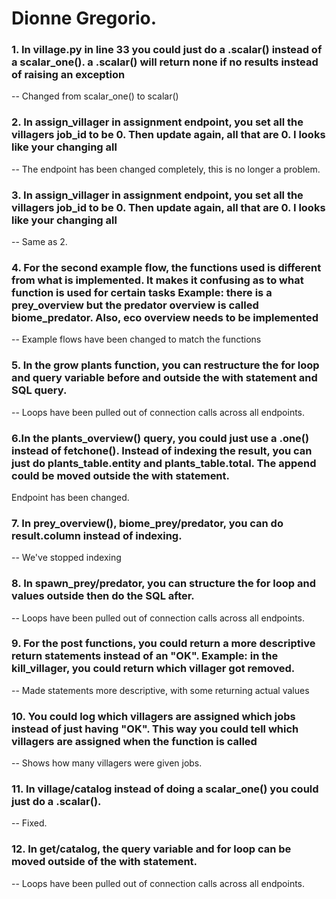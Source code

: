 # Dionne Gregorio.

### 1. In village.py in line 33 you could just do a .scalar() instead of a scalar_one(). a .scalar() will return none if no results instead of raising an exception

-- Changed from scalar_one() to scalar()

### 2. In assign_villager in assignment endpoint, you set all the villagers job_id to be 0. Then update again, all that are 0. I looks like your changing all

-- The endpoint has been changed completely, this is no longer a problem.

### 3. In assign_villager in assignment endpoint, you set all the villagers job_id to be 0. Then update again, all that are 0. I looks like your changing all

-- Same as 2.

### 4. For the second example flow, the functions used is different from what is implemented. It makes it confusing as to what function is used for certain tasks Example: there is a prey_overview but the predator overview is called biome_predator. Also, eco overview needs to be implemented

-- Example flows have been changed to match the functions

### 5. In the grow plants function, you can restructure the for loop and query variable before and outside the with statement and SQL query.

-- Loops have been pulled out of connection calls across all endpoints.

### 6.In the plants_overview() query, you could just use a .one() instead of fetchone(). Instead of indexing the result, you can just do plants_table.entity and plants_table.total. The append could be moved outside the with statement.

Endpoint has been changed.

### 7. In prey_overview(), biome_prey/predator, you can do result.column instead of indexing.

-- We've stopped indexing

### 8. In spawn_prey/predator, you can structure the for loop and values outside then do the SQL after.

-- Loops have been pulled out of connection calls across all endpoints.

### 9. For the post functions, you could return a more descriptive return statements instead of an "OK". Example: in the kill_villager, you could return which villager got removed.

-- Made statements more descriptive, with some returning actual values

### 10. You could log which villagers are assigned which jobs instead of just having "OK". This way you could tell which villagers are assigned when the function is called

-- Shows how many villagers were given jobs.

### 11. In village/catalog instead of doing a scalar_one() you could just do a .scalar().

-- Fixed.

### 12. In get/catalog, the query variable and for loop can be moved outside of the with statement.

-- Loops have been pulled out of connection calls across all endpoints.
